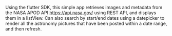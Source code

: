 Using the flutter SDK, this simple app retrieves images and metadata from the NASA APOD API https://api.nasa.gov/ using REST API, and displays them in a listView.
Can also search by start/end dates using a datepicker to render all the astronomy pictures that have been posted within a date range, and then refresh.
